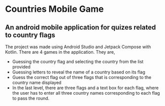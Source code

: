 # Countries Mobile Game

## An android mobile application for quizes related to country flags

The project was made using Android Studio and Jetpack Compose with Kotlin. 
There are 4 games in the application. They are,

 * Guessing the country flag and selecting the country from the list provided
 * Guessing letters to reveal the name of a country based on its flag
 * Guess the correct flag out of three flags that is corresponding to the country name displayed
 * In the last level, there are three flags and a text box for each flag, where the user has to enter all three country names
   corresponding to each flag to pass the round.
